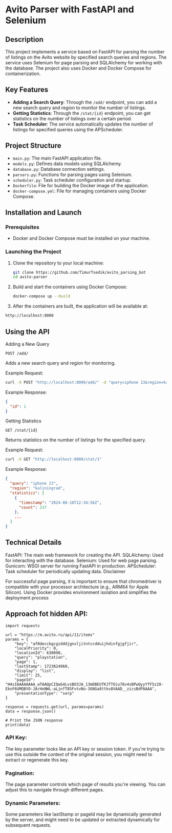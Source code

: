 # Avito Parser with FastAPI and Selenium

## Description

This project implements a service based on FastAPI for parsing the number of listings on the Avito website by specified search queries and regions. The service uses Selenium for page parsing and SQLAlchemy for working with the database. The project also uses Docker and Docker Compose for containerization.

## Key Features

- **Adding a Search Query**: Through the `/add/` endpoint, you can add a new search query and region to monitor the number of listings.
- **Getting Statistics**: Through the `/stat/{id}` endpoint, you can get statistics on the number of listings over a certain period.
- **Task Scheduler**: The service automatically updates the number of listings for specified queries using the APScheduler.

## Project Structure

- `main.py`: The main FastAPI application file.
- `models.py`: Defines data models using SQLAlchemy.
- `database.py`: Database connection settings.
- `parsers.py`: Functions for parsing pages using Selenium.
- `scheduler.py`: Task scheduler configuration and startup.
- `Dockerfile`: File for building the Docker image of the application.
- `docker-compose.yml`: File for managing containers using Docker Compose.

## Installation and Launch

### Prerequisites

- Docker and Docker Compose must be installed on your machine.

### Launching the Project

1. Clone the repository to your local machine:

   ```bash
   git clone https://github.com/TimurTsedik/avito_parsing_bot
   cd avito-parser
   ```
   
2. Build and start the containers using Docker Compose:
   ```bash
   docker-compose up --build
   ```
   
3. After the containers are built, the application will be available at:
```bash
http://localhost:8000
```

## Using the API

Adding a New Query
```
POST /add/
```
Adds a new search query and region for monitoring.

Example Request:

```bash
curl -X POST "http://localhost:8000/add/" -d "query=iphone 13&region=kaliningrad"
```

Example Response:

```json
{
  "id": 1
}
```

Getting Statistics
```
GET /stat/{id}
```
Returns statistics on the number of listings for the specified query.

Example Request:
```bash
curl -X GET "http://localhost:8000/stat/1"
```

Example Response:

```json
{
  "query": "iphone 13",
  "region": "kaliningrad",
  "statistics": [
    {
      "timestamp": "2024-08-16T12:34:56Z",
      "count": 237
    },
    ...
  ]
}
```
## Technical Details

FastAPI: The main web framework for creating the API.
SQLAlchemy: Used for interacting with the database.
Selenium: Used for web page parsing.
Gunicorn: WSGI server for running FastAPI in production.
APScheduler: Task scheduler for periodically updating data.
Disclaimer

For successful page parsing, it is important to ensure that chromedriver is compatible with your processor architecture (e.g., ARM64 for Apple Silicon). Using Docker provides environment isolation and simplifies the deployment process


## Approach fot hidden API:

```
import requests

url = "https://m.avito.ru/api/11/items"
params = {
    "key": "af0deccbgcgidddjgnvljitntccdduijhdinfgjgfjir",
    "localPriority": 0,
    "locationId": 630090,
    "query": "playstation",
    "page": 1,
    "lastStamp": 1723824960,
    "display": "list",
    "limit": 25,
    "pageId": "H4sIAAAAAAAA_wTAAQpCIQwG4LvsBO3JA_13mDBEUTKJTTOiu78v4sBPwQyyYfF5z2O-EknF6UMQBYO-JArHoNWL-aLjnfT85FvtvNo-3GNGa8ttkv8VAAD__zicsBdPAAAA",
    "presentationType": "serp"
}

response = requests.get(url, params=params)
data = response.json()

# Print the JSON response
print(data)
```

### API Key: 

The key parameter looks like an API key or session token. If you're trying to use this outside the context of the original session, you might need to extract or regenerate this key.

### Pagination: 

The page parameter controls which page of results you're viewing. You can adjust this to navigate through different pages.

### Dynamic Parameters: 

Some parameters like lastStamp or pageId may be dynamically generated by the server, and might need to be updated or extracted dynamically for subsequent requests.